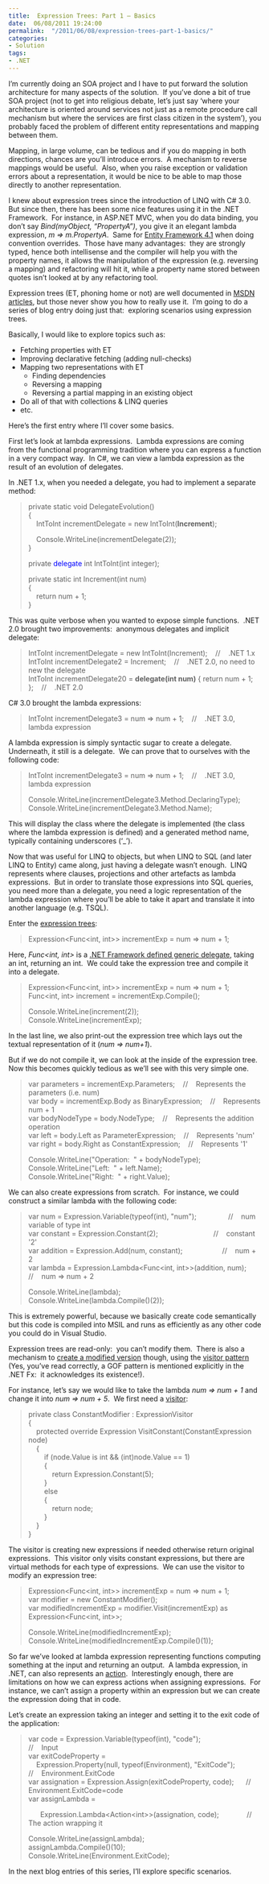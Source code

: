 ```yaml
---
title:  Expression Trees: Part 1 – Basics
date:  06/08/2011 19:24:00
permalink:  "/2011/06/08/expression-trees-part-1-basics/"
categories:
- Solution
tags:
- .NET
---
```

<p>I’m currently doing an SOA project and I have to put forward the solution architecture for many aspects of the solution.&#160; If you’ve done a bit of true SOA project (not to get into religious debate, let’s just say ‘where your architecture is oriented around services not just as a remote procedure call mechanism but where the services are first class citizen in the system’), you probably faced the problem of different entity representations and mapping between them.</p>  <p>Mapping, in large volume, can be tedious and if you do mapping in both directions, chances are you’ll introduce errors.&#160; A mechanism to reverse mappings would be useful.&#160; Also, when you raise exception or validation errors about a representation, it would be nice to be able to map those directly to another representation.</p>  <p>I knew about expression trees since the introduction of LINQ with C# 3.0.&#160; But since then, there has been some nice features using it in the .NET Framework.&#160; For instance, in ASP.NET MVC, when you do data binding, you don’t say <em>Bind(myObject, “PropertyA”)</em>, you give it an elegant lambda expression, <em>m =&gt; m.PropertyA</em>.&#160; Same for <a href="http://vincentlauzon.wordpress.com/2011/04/21/entity-framework-4-1-series/">Entity Framework 4.1</a> when doing convention overrides.&#160; Those have many advantages:&#160; they are strongly typed, hence both intellisense and the compiler will help you with the property names, it allows the manipulation of the expression (e.g. reversing a mapping) and refactoring will hit it, while a property name stored between quotes isn’t looked at by any refactoring tool.</p>  <p>Expression trees (ET, phoning home or not) are well documented in <a href="http://msdn.microsoft.com/en-us/library/bb397951.aspx">MSDN articles</a>, but those never show you how to really use it.&#160; I’m going to do a series of blog entry doing just that:&#160; exploring scenarios using expression trees.</p>  <p>Basically, I would like to explore topics such as:</p>  <ul>   <li>Fetching properties with ET </li>    <li>Improving declarative fetching (adding null-checks) </li>    <li>Mapping two representations with ET      <ul>       <li>Finding dependencies </li>        <li>Reversing a mapping </li>        <li>Reversing a partial mapping in an existing object </li>     </ul>   </li>    <li>Do all of that with collections &amp; LINQ queries</li>    <li>etc. </li> </ul>  <p>Here’s the first entry where I’ll cover some basics.</p>  <p>First let’s look at lambda expressions.&#160; Lambda expressions are coming&#160; from the functional programming tradition where you can express a function in a very compact way.&#160; In C#, we can view a lambda expression as the result of an evolution of delegates.</p>  <p>In .NET 1.x, when you needed a delegate, you had to implement a separate method:</p>  <blockquote>   <p>private static void DelegateEvolution()      <br />{       <br />&#160;&#160;&#160; IntToInt incrementDelegate = new IntToInt(<strong>Increment</strong>); </p>    <p>&#160;&#160;&#160; Console.WriteLine(incrementDelegate(2));      <br />} </p>    <p>private <font color="#0000ff">delegate</font> int IntToInt(int integer); </p>    <p>private static int Increment(int num)      <br />{       <br />&#160;&#160;&#160; return num + 1;       <br />} </p> </blockquote>  <p>This was quite verbose when you wanted to expose simple functions.&#160; .NET 2.0 brought two improvements:&#160; anonymous delegates and implicit delegate:</p>  <blockquote>   <p>IntToInt incrementDelegate = new IntToInt(Increment);&#160;&#160;&#160; //&#160;&#160;&#160; .NET 1.x      <br />IntToInt incrementDelegate2 = Increment;&#160;&#160;&#160; //&#160;&#160;&#160; .NET 2.0, no need to new the delegate       <br />IntToInt incrementDelegate20 = <strong>delegate(int num)</strong> { return num + 1; };&#160;&#160;&#160; //&#160;&#160;&#160; .NET 2.0 </p> </blockquote>  <p>C# 3.0 brought the lambda expressions:</p>  <blockquote>   <p>IntToInt incrementDelegate3 = num =&gt; num + 1;&#160;&#160;&#160; //&#160;&#160;&#160; .NET 3.0, lambda expression</p> </blockquote>  <p>A lambda expression is simply syntactic sugar to create a delegate.&#160; Underneath, it still is a delegate.&#160; We can prove that to ourselves with the following code:</p>  <blockquote>   <p>IntToInt incrementDelegate3 = num =&gt; num + 1;&#160;&#160;&#160; //&#160;&#160;&#160; .NET 3.0, lambda expression </p>    <p>Console.WriteLine(incrementDelegate3.Method.DeclaringType);      <br />Console.WriteLine(incrementDelegate3.Method.Name); </p> </blockquote>  <p>This will display the class where the delegate is implemented (the class where the lambda expression is defined) and a generated method name, typically containing underscores (‘_’).</p>  <p>Now that was useful for LINQ to objects, but when LINQ to SQL (and later LINQ to Entity) came along, just having a delegate wasn’t enough.&#160; LINQ represents where clauses, projections and other artefacts as lambda expressions.&#160; But in order to translate those expressions into SQL queries, you need more than a delegate, you need a logic representation of the lambda expression where you’ll be able to take it apart and translate it into another language (e.g. TSQL).</p>  <p>Enter the <a href="http://msdn.microsoft.com/en-us/library/bb335710.aspx">expression trees</a>:</p>  <blockquote>   <p>Expression&lt;Func&lt;int, int&gt;&gt; incrementExp = num =&gt; num + 1; </p> </blockquote>  <p>Here, <em>Func&lt;int, int&gt;</em> is a <a href="http://msdn.microsoft.com/en-us/library/bb549151.aspx">.NET Framework defined generic delegate</a>, taking an int, returning an int.&#160; We could take the expression tree and compile it into a delegate.</p>  <blockquote>   <p>Expression&lt;Func&lt;int, int&gt;&gt; incrementExp = num =&gt; num + 1;      <br />Func&lt;int, int&gt; increment = incrementExp.Compile(); </p>    <p>Console.WriteLine(increment(2));      <br />Console.WriteLine(incrementExp); </p> </blockquote>  <p>In the last line, we also print-out the expression tree which lays out the textual representation of it (<em>num =&gt; num+1</em>).</p>  <p>But if we do not compile it, we can look at the inside of the expression tree.&#160; Now this becomes quickly tedious as we’ll see with this very simple one.</p>  <blockquote>   <p>var parameters = incrementExp.Parameters;&#160;&#160;&#160; //&#160;&#160;&#160; Represents the parameters (i.e. num)      <br />var body = incrementExp.Body as BinaryExpression;&#160;&#160;&#160; //&#160;&#160;&#160; Represents num + 1       <br />var bodyNodeType = body.NodeType;&#160;&#160;&#160; //&#160;&#160;&#160; Represents the addition operation       <br />var left = body.Left as ParameterExpression;&#160;&#160;&#160; //&#160;&#160;&#160; Represents 'num'       <br />var right = body.Right as ConstantExpression;&#160;&#160;&#160; //&#160;&#160;&#160; Represents '1' </p>    <p>Console.WriteLine(&quot;Operation:&#160; &quot; + bodyNodeType);      <br />Console.WriteLine(&quot;Left:&#160; &quot; + left.Name);       <br />Console.WriteLine(&quot;Right:&#160; &quot; + right.Value); </p> </blockquote>  <p>We can also create expressions from scratch.&#160; For instance, we could construct a similar lambda with the following code:</p>  <blockquote>   <p>var num = Expression.Variable(typeof(int), &quot;num&quot;);&#160;&#160;&#160;&#160;&#160;&#160;&#160;&#160;&#160;&#160;&#160;&#160;&#160;&#160;&#160; //&#160;&#160;&#160; num variable of type int      <br />var constant = Expression.Constant(2);&#160;&#160;&#160;&#160;&#160;&#160;&#160;&#160;&#160;&#160;&#160;&#160;&#160;&#160;&#160;&#160;&#160;&#160;&#160;&#160;&#160;&#160;&#160;&#160;&#160;&#160;&#160; //&#160;&#160;&#160; constant '2'       <br />var addition = Expression.Add(num, constant);&#160;&#160;&#160;&#160;&#160;&#160;&#160;&#160;&#160;&#160;&#160;&#160;&#160;&#160;&#160;&#160;&#160;&#160;&#160; //&#160;&#160;&#160; num + 2       <br />var lambda = Expression.Lambda&lt;Func&lt;int, int&gt;&gt;(addition, num);&#160;&#160;&#160; //&#160;&#160;&#160; num =&gt; num + 2 </p>    <p>Console.WriteLine(lambda);      <br />Console.WriteLine(lambda.Compile()(2)); </p> </blockquote>  <p>This is extremely powerful, because we basically create code semantically but this code is compiled into MSIL and runs as efficiently as any other code you could do in Visual Studio.</p>  <p>Expression trees are read-only:&#160; you can’t modify them.&#160; There is also a mechanism to <a href="http://msdn.microsoft.com/en-us/library/bb546136.aspx">create a modified version</a> though, using the <a href="http://en.wikipedia.org/wiki/Visitor_pattern">visitor pattern</a> (Yes, you’ve read correctly, a GOF pattern is mentioned explicitly in the .NET Fx:&#160; it acknowledges its existence!).</p>  <p>For instance, let’s say we would like to take the lambda <em>num =&gt; num + 1</em> and change it into <em>num =&gt; num + 5</em>.&#160; We first need a <a href="http://msdn.microsoft.com/en-us/library/system.linq.expressions.expressionvisitor.aspx">visitor</a>:</p>  <blockquote>   <p>private class ConstantModifier : ExpressionVisitor      <br />{       <br />&#160;&#160;&#160; protected override Expression VisitConstant(ConstantExpression node)       <br />&#160;&#160;&#160; {       <br />&#160;&#160;&#160;&#160;&#160;&#160;&#160; if (node.Value is int &amp;&amp; (int)node.Value == 1)       <br />&#160;&#160;&#160;&#160;&#160;&#160;&#160; {       <br />&#160;&#160;&#160;&#160;&#160;&#160;&#160;&#160;&#160;&#160;&#160; return Expression.Constant(5);       <br />&#160;&#160;&#160;&#160;&#160;&#160;&#160; }       <br />&#160;&#160;&#160;&#160;&#160;&#160;&#160; else       <br />&#160;&#160;&#160;&#160;&#160;&#160;&#160; {       <br />&#160;&#160;&#160;&#160;&#160;&#160;&#160;&#160;&#160;&#160;&#160; return node;       <br />&#160;&#160;&#160;&#160;&#160;&#160;&#160; }       <br />&#160;&#160;&#160; }       <br />} </p> </blockquote>  <p>The visitor is creating new expressions if needed otherwise return original expressions.&#160; This visitor only visits constant expressions, but there are virtual methods for each type of expressions.&#160; We can use the visitor to modify an expression tree:</p>  <blockquote>   <p>Expression&lt;Func&lt;int, int&gt;&gt; incrementExp = num =&gt; num + 1;      <br />var modifier = new ConstantModifier();       <br />var modifiedIncrementExp = modifier.Visit(incrementExp) as Expression&lt;Func&lt;int, int&gt;&gt;; </p>    <p>Console.WriteLine(modifiedIncrementExp);      <br />Console.WriteLine(modifiedIncrementExp.Compile()(1)); </p> </blockquote>  <p>So far we’ve looked at lambda expression representing functions computing something at the input and returning an output.&#160; A lambda expression, in .NET, can also represents an <a href="http://msdn.microsoft.com/en-us/library/018hxwa8.aspx">action</a>.&#160; Interestingly enough, there are limitations on how we can express actions when assigning expressions.&#160; For instance, we can’t assign a property within an expression but we can create the expression doing that in code.</p>  <p>Let’s create an expression taking an integer and setting it to the exit code of the application:</p>  <blockquote>   <p>var code = Expression.Variable(typeof(int), &quot;code&quot;);&#160;&#160;&#160;&#160;&#160;&#160;&#160;&#160;&#160;&#160;&#160;&#160;&#160;&#160;&#160;&#160;&#160;&#160;&#160;&#160;&#160;&#160;&#160;&#160;&#160;&#160;&#160; //&#160;&#160;&#160; Input      <br />var exitCodeProperty =       <br />&#160;&#160;&#160; Expression.Property(null, typeof(Environment), &quot;ExitCode&quot;);&#160;&#160;&#160;&#160;&#160;&#160;&#160;&#160; //&#160;&#160;&#160; Environment.ExitCode       <br />var assignation = Expression.Assign(exitCodeProperty, code);&#160;&#160;&#160;&#160;&#160; //&#160;&#160;&#160; Environment.ExitCode=code       <br />var assignLambda =</p>    <p>&#160;&#160;&#160;&#160;&#160; Expression.Lambda&lt;Action&lt;int&gt;&gt;(assignation, code);&#160;&#160;&#160;&#160;&#160;&#160;&#160;&#160;&#160;&#160;&#160;&#160;&#160; //&#160;&#160;&#160; The action wrapping it </p>    <p>Console.WriteLine(assignLambda);      <br />assignLambda.Compile()(10);       <br />Console.WriteLine(Environment.ExitCode);&#160; </p> </blockquote>  <p>In the next blog entries of this series, I’ll explore specific scenarios.</p>